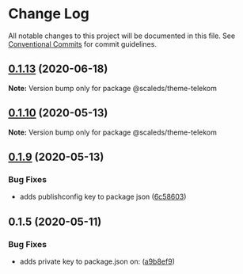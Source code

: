 # Change Log

All notable changes to this project will be documented in this file.
See [Conventional Commits](https://conventionalcommits.org) for commit guidelines.

## [0.1.13](https://gitlab.com/scale-ds/scale-telekom/compare/v0.1.12...v0.1.13) (2020-06-18)

**Note:** Version bump only for package @scaleds/theme-telekom





## [0.1.10](https://code.iconstorm.work/scale-team/scale-telekom/compare/v0.1.9...v0.1.10) (2020-05-13)

**Note:** Version bump only for package @scaleds/theme-telekom





## [0.1.9](https://code.iconstorm.work/scale-team/scale-telekom/compare/v0.1.8...v0.1.9) (2020-05-13)


### Bug Fixes

* adds publishconfig key to package json ([6c58603](https://code.iconstorm.work/scale-team/scale-telekom/commits/6c586031968e9a52e53227305806991263c91d94))





## 0.1.5 (2020-05-11)


### Bug Fixes

* adds private key to package.json on: ([a9b8ef9](https://code.iconstorm.work/scale-team/scale-telekom/commits/a9b8ef9a52b6e74b14d5badc26e7b072abd91b07))

